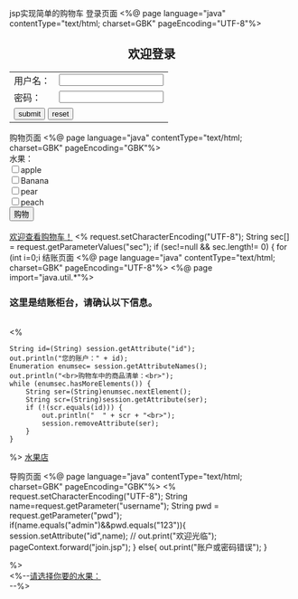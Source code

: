 
jsp实现简单的购物车
登录页面
<%@ page language="java" contentType="text/html; charset=GBK" pageEncoding="UTF-8"%>
<html>
<head>
    <title>login</title>
</head>
<body>
<!-- <p1>test!</p1> -->
<h2 align="center">欢迎登录</h2>
<form name=loginForm action="shop.jsp" method=post>
    <table align="center">
        <tr>
            <td>用户名：</td><td><input type=text name=username /></td>
        </tr>
        <tr>
            <td>密码：</td><td><input type=password name=pwd /></td>
        <tr/>
        <tr>
            <td colspan="2",align="center">
                <input type="submit" value="submit" />
                <input type="reset" value="reset" />
            </td>
        </tr>
    </table>

</form>
</body>
</html>
购物页面
<%@ page language="java" contentType="text/html; charset=GBK" pageEncoding="GBK"%>
<html>
<head>
    <meta http-equiv="Content-Type" content="text/html; charset=UTF-8">
    <title>购物页面</title>
</head>
<body>
<form action="" method="post" name="form">
    水果：<br />
    <input type="checkbox" name="sec" value="apple" />apple<br />
    <input type="checkbox" name="sec" value="Banana" />Banana<br />
    <input type="checkbox" name="sec" value="pear" />pear<br />
    <input type="checkbox" name="sec" value="peach" />peach<br />
    <input type="submit" name="gouwu" value="购物">
    <br />
    <br />
    <a href="count.jsp">欢迎查看购物车！</a>
        <%
	request.setCharacterEncoding("UTF-8");
	String sec[] = request.getParameterValues("sec");
	if (sec!=null && sec.length!= 0) {
	for (int i=0;i<sec.length;i++) {
		session.setAttribute(sec[i],sec[i]);
	}
	}
			%>
</body>
</html>
结账页面
<%@ page language="java" contentType="text/html; charset=GBK" pageEncoding="UTF-8"%>
<%@ page import="java.util.*"%>
<html>
<head>
    <meta http-equiv="Content-Type" content="text/html; charset=utf-8">
    <title>查看购物车商品页面</title>
</head>
<body>
<h3>这里是结账柜台，请确认以下信息。</h3>
<br />
<%

    String id=(String) session.getAttribute("id");
    out.println("您的账户：" + id);
    Enumeration enumsec= session.getAttributeNames();
    out.println("<br>购物车中的商品清单：<br>");
    while (enumsec.hasMoreElements()) {
        String ser=(String)enumsec.nextElement();
        String scr=(String)session.getAttribute(ser);
        if (!(scr.equals(id))) {
            out.println("  " + scr + "<br>");
            session.removeAttribute(ser);
        }
    }
%>
<a href="food.jsp"> 水果店</a>
</body>
</html>
导购页面
<%@ page language="java" contentType="text/html; charset=GBK" pageEncoding="GBK"%>
<html>
<head>
    <meta http-equiv="Content-Type" content="text/html; charset=GBK">
    <title>导购页面</title>
</head>
<body>
<%
    request.setCharacterEncoding("UTF-8");
    String name=request.getParameter("username");
    String pwd = request.getParameter("pwd");
    if(name.equals("admin")&&pwd.equals("123")){
        session.setAttribute("id",name);
        // out.print("欢迎光临");
        pageContext.forward("join.jsp");
    }
    else{
        out.print("账户或密码错误");
    }

%><br>
<%--<a href="food.jsp">请选择你要的水果：</a><br/>--%>
</body>
</html>
